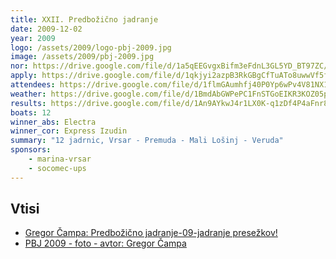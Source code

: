 ```yaml
---
title: XXII. Predbožično jadranje
date: 2009-12-02
year: 2009
logo: /assets/2009/logo-pbj-2009.jpg
image: /assets/2009/pbj-2009.jpg
nor: https://drive.google.com/file/d/1a5qEEGvgxBifm3eFdnL3GL5YD_BT97ZC/view?usp=sharing
apply: https://drive.google.com/file/d/1qkjyi2azpB3RkGBgCfTuATo8uwwVf5fs/view?usp=sharing
attendees: https://drive.google.com/file/d/1flmGAumhfj40P0Yp6wPv4V81NX1TiL0H/view?usp=sharing
weather: https://drive.google.com/file/d/1BmdAbGWPePC1FnSTGoEIKR3KOZ05pqpF/view?usp=sharing
results: https://drive.google.com/file/d/1An9AYkwJ4r1LX0K-q1zDf4P4aFnr8-JJ/view?usp=sharing
boats: 12
winner_abs: Electra
winner_cor: Express Izudin
summary: "12 jadrnic, Vrsar - Premuda - Mali Lošinj - Veruda"
sponsors:
    - marina-vrsar
    - socomec-ups
---
```


## Vtisi
 - [Gregor Čampa: Predbožično jadranje-09-jadranje presežkov!](http://www.jadralniklub-nm.si/si/prispevki/detajl/?id=360)
 - [PBJ 2009 - foto - avtor: Gregor Čampa](https://photos.app.goo.gl/1iiUkLBm5X9gbTBe6)
